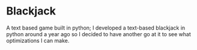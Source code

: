 # Blackjack
A text based game built in python; I developed a text-based blackjack in python around a year ago so I decided to have another go at it to see what optimizations I can make.
